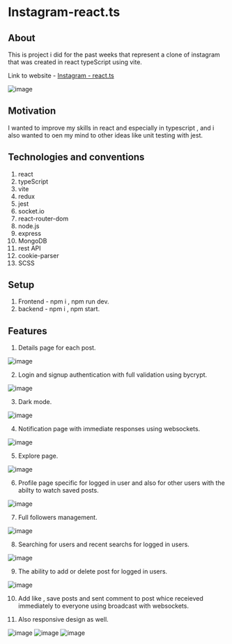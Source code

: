 # Instagram-react.ts
## About
This is project i did for the past weeks that represent a clone of instagram that was created in react typeScript
using vite. 

Link to website - [Instagram - react.ts](https://instagram-react-ts.onrender.com/#/) 

![image](https://user-images.githubusercontent.com/114091759/224860324-80deecf0-a402-404e-baf1-e48143bfb5b0.png)

## Motivation
I wanted to improve my skills in react and especially in typescript , and i also wanted to
oen my mind to other ideas like unit testing with jest.

## Technologies and conventions
1. react
2. typeScript
3. vite
4. redux
5. jest
6. socket.io
7. react-router-dom
8. node.js
9. express
10. MongoDB
11. rest API
12. cookie-parser
13. SCSS

## Setup
1. Frontend - npm i , npm run dev.
2. backend - npm i , npm start.

## Features
1. Details page for each post.

![image](https://user-images.githubusercontent.com/114091759/224860590-c853a754-3fbb-46cf-9fc0-8e8f96f3f7a8.png)

2. Login and signup authentication with full validation using bycrypt.

![image](https://user-images.githubusercontent.com/114091759/224860865-16f61fd4-404f-4b66-91a8-999074984161.png)

3. Dark mode.

![image](https://user-images.githubusercontent.com/114091759/224860982-108d822f-85a9-4623-9dc1-5330012eaf0e.png)

4. Notification page with immediate responses using websockets.

![image](https://user-images.githubusercontent.com/114091759/224861152-c7d5a5a9-963c-40c0-bb2b-681e91b510af.png)

5. Explore page.

![image](https://user-images.githubusercontent.com/114091759/224861375-9d58fd4b-2d3a-459f-9fe0-5982060f1048.png)

6.  Profile page specific for logged in user and also for other users with the abilty to watch saved posts.

![image](https://user-images.githubusercontent.com/114091759/224861810-b0cfbf5c-f90f-49b2-97e9-5c9890c23866.png)

7. Full followers management.

![image](https://user-images.githubusercontent.com/114091759/224861971-5f4c9611-f20c-40ee-b13e-805c667f4072.png)

8. Searching for users and recent searchs for logged in users.

![image](https://user-images.githubusercontent.com/114091759/224862099-1611a386-aaf7-4c29-84e7-f99fbd393bb4.png)

9. The ability to add or delete post for logged in users.

![image](https://user-images.githubusercontent.com/114091759/224862348-86c9fe0a-dedc-41e5-aa4e-5d2bd0deb2fa.png)

10. Add like , save posts and sent comment to post whice receieved immediately to everyone using broadcast with websockets.

11. Also responsive design as well.

![image](https://user-images.githubusercontent.com/114091759/224862765-6218995f-b392-4cc4-9348-20bf57457139.png)
![image](https://user-images.githubusercontent.com/114091759/224862851-05ef6566-606a-4e59-b620-a955cd2ffb4f.png)
![image](https://user-images.githubusercontent.com/114091759/224862933-33edc5ce-f9e0-426b-afa0-86fdfb8d0917.png)






